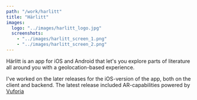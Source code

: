 ```yaml
---
path: "/work/harlitt"
title: "Härlitt"
images:
  logo: "../images/harlitt_logo.jpg"
  screenshots:
    - "../images/harlitt_screen_1.png"
    - "../images/harlitt_screen_2.png"
---
```


Härlitt is an app for iOS and Android that let's you explore parts of literature all around you with a geolocation-based experience.

I've worked on the later releases for the iOS-version of the app, both on the client and backend. The latest release included AR-capabilities powered by [Vuforia](https://www.vuforia.com/)